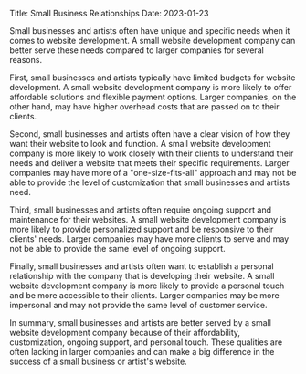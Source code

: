 Title: Small Business Relationships
Date: 2023-01-23

Small businesses and artists often have unique and specific needs when it comes to website development. A small website development company can better serve these needs compared to larger companies for several reasons.

First, small businesses and artists typically have limited budgets for website development. A small website development company is more likely to offer affordable solutions and flexible payment options. Larger companies, on the other hand, may have higher overhead costs that are passed on to their clients.

Second, small businesses and artists often have a clear vision of how they want their website to look and function. A small website development company is more likely to work closely with their clients to understand their needs and deliver a website that meets their specific requirements. Larger companies may have more of a "one-size-fits-all" approach and may not be able to provide the level of customization that small businesses and artists need.

Third, small businesses and artists often require ongoing support and maintenance for their websites. A small website development company is more likely to provide personalized support and be responsive to their clients' needs. Larger companies may have more clients to serve and may not be able to provide the same level of ongoing support.

Finally, small businesses and artists often want to establish a personal relationship with the company that is developing their website. A small website development company is more likely to provide a personal touch and be more accessible to their clients. Larger companies may be more impersonal and may not provide the same level of customer service.

In summary, small businesses and artists are better served by a small website development company because of their affordability, customization, ongoing support, and personal touch. These qualities are often lacking in larger companies and can make a big difference in the success of a small business or artist's website.